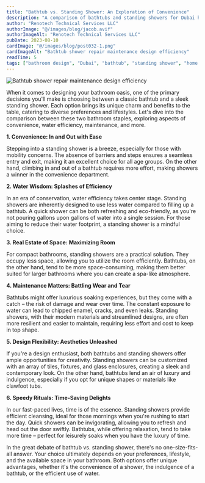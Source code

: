 ```yaml
---
title: "Bathtub vs. Standing Shower: An Exploration of Convenience"
description: "A comparison of bathtubs and standing showers for Dubai homes, covering convenience, water efficiency, maintenance, and design flexibility."
author: "Renotech Technical Services LLC"
authorImage: "@/images/blog/jacob.avif"
authorImageAlt: "Renotech Technical Services LLC"
pubDate: 2023-08-10
cardImage: "@/images/blog/post032-1.png"
cardImageAlt: "Bathtub shower repair maintenance design efficiency"
readTime: 5
tags: ["bathroom design", "Dubai", "bathtub", "standing shower", "home improvement"]
---
```


![Bathtub shower repair maintenance design efficiency](@/images/blog/post032-1.png "Bathtub shower repair maintenance design efficiency")

When it comes to designing your bathroom oasis, one of the primary decisions you'll make is choosing between a classic bathtub and a sleek standing shower. Each option brings its unique charm and benefits to the table, catering to diverse preferences and lifestyles. Let's dive into the comparison between these two bathroom staples, exploring aspects of convenience, water efficiency, maintenance, and more.

**1. Convenience: In and Out with Ease**

Stepping into a standing shower is a breeze, especially for those with mobility concerns. The absence of barriers and steps ensures a seamless entry and exit, making it an excellent choice for all age groups. On the other hand, climbing in and out of a bathtub requires more effort, making showers a winner in the convenience department.

**2. Water Wisdom: Splashes of Efficiency**

In an era of conservation, water efficiency takes center stage. Standing showers are inherently designed to use less water compared to filling up a bathtub. A quick shower can be both refreshing and eco-friendly, as you're not pouring gallons upon gallons of water into a single session. For those aiming to reduce their water footprint, a standing shower is a mindful choice.

**3. Real Estate of Space: Maximizing Room**

For compact bathrooms, standing showers are a practical solution. They occupy less space, allowing you to utilize the room efficiently. Bathtubs, on the other hand, tend to be more space-consuming, making them better suited for larger bathrooms where you can create a spa-like atmosphere.

**4. Maintenance Matters: Battling Wear and Tear**

Bathtubs might offer luxurious soaking experiences, but they come with a catch – the risk of damage and wear over time. The constant exposure to water can lead to chipped enamel, cracks, and even leaks. Standing showers, with their modern materials and streamlined designs, are often more resilient and easier to maintain, requiring less effort and cost to keep in top shape.

**5. Design Flexibility: Aesthetics Unleashed**

If you're a design enthusiast, both bathtubs and standing showers offer ample opportunities for creativity. Standing showers can be customized with an array of tiles, fixtures, and glass enclosures, creating a sleek and contemporary look. On the other hand, bathtubs lend an air of luxury and indulgence, especially if you opt for unique shapes or materials like clawfoot tubs.

**6. Speedy Rituals: Time-Saving Delights**

In our fast-paced lives, time is of the essence. Standing showers provide efficient cleansing, ideal for those mornings when you're rushing to start the day. Quick showers can be invigorating, allowing you to refresh and head out the door swiftly. Bathtubs, while offering relaxation, tend to take more time – perfect for leisurely soaks when you have the luxury of time.

In the great debate of bathtub vs. standing shower, there's no one-size-fits-all answer. Your choice ultimately depends on your preferences, lifestyle, and the available space in your bathroom. Both options offer unique advantages, whether it's the convenience of a shower, the indulgence of a bathtub, or the efficient use of water.